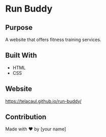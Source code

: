 # Run Buddy

## Purpose
A website that offers fitness training services.

## Built With
* HTML
* CSS

## Website
https://telacaul.github.io/run-buddy/

## Contribution
Made with ❤️ by [your name]

